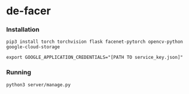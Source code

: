 # de-facer

### Installation

```
pip3 install torch torchvision flask facenet-pytorch opencv-python google-cloud-storage

export GOOGLE_APPLICATION_CREDENTIALS="[PATH TO service_key.json]"
```

### Running
```
python3 server/manage.py
```
